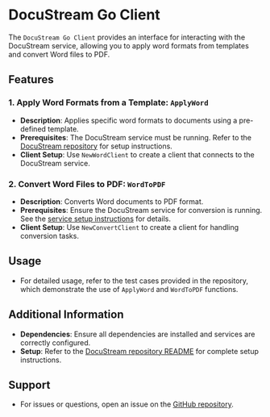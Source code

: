 # DocuStream Go Client

The `DocuStream Go Client` provides an interface for interacting with the DocuStream service, allowing you to apply word formats from templates and convert Word files to PDF.

## Features

### 1. Apply Word Formats from a Template: `ApplyWord`
- **Description**: Applies specific word formats to documents using a pre-defined template.
- **Prerequisites**: The DocuStream service must be running. Refer to the [DocuStream repository](https://github.com/OwlByTech/docu-stream) for setup instructions.
- **Client Setup**: Use `NewWordClient` to create a client that connects to the DocuStream service.

### 2. Convert Word Files to PDF: `WordToPDF`
- **Description**: Converts Word documents to PDF format.
- **Prerequisites**: Ensure the DocuStream service for conversion is running. See the [service setup instructions](https://github.com/OwlByTech/docu-stream) for details.
- **Client Setup**: Use `NewConvertClient` to create a client for handling conversion tasks.

## Usage

- For detailed usage, refer to the test cases provided in the repository, which demonstrate the use of `ApplyWord` and `WordToPDF` functions.

## Additional Information

- **Dependencies**: Ensure all dependencies are installed and services are correctly configured.
- **Setup**: Refer to the [DocuStream repository README](https://github.com/OwlByTech/docu-stream) for complete setup instructions.

## Support

- For issues or questions, open an issue on the [GitHub repository](https://github.com/OwlByTech/docu-stream).
